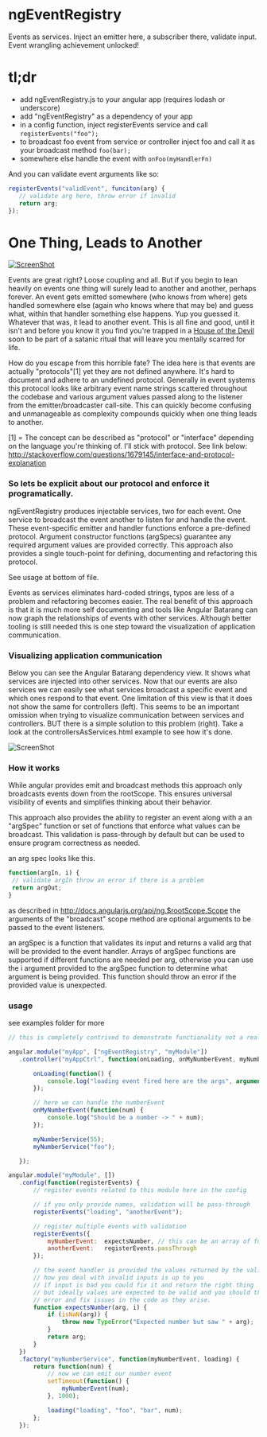 ngEventRegistry
===============

Events as services. Inject an emitter here, a subscriber there, validate input. Event wrangling achievement unlocked!

# tl;dr

- add ngEventRegistry.js to your angular app (requires lodash or underscore)
- add "ngEventRegistry" as a dependency of your app
- in a config function, inject registerEvents service and call `registerEvents("foo");`
- to broadcast foo event from service or controller inject foo and call it as your broadcast method `foo(bar);`
- somewhere else handle the event with `onFoo(myHandlerFn)`

And you can validate event arguments like so:

 ```javascript
registerEvents("validEvent", funciton(arg) {
	// validate arg here, throw error if invalid
	return arg;
});
```

# One Thing, Leads to Another

[![ScreenShot](https://raw.github.com/andrewluetgers/ngEventRegistry/master/img/oneThing.jpg)](http://youtu.be/UMMnJm1PYOE)

Events are great right? Loose coupling and all. But if you begin to lean
heavily on events one thing will surely lead to another and another,
perhaps forever. An event gets emitted somewhere (who knows from where)
gets handled somewhere else (again who knows where that may be)
and guess what, within that handler something else happens. Yup you
guessed it. Whatever that was, it lead to another event. This is all fine
and good, until it isn't and before you know it you find you're trapped
in a [House of the Devil](http://www.imdb.com/title/tt1172994/) soon to be
part of a satanic ritual that will leave you mentally scarred for life.

How do you escape from this horrible fate? The idea here is that events are
actually "protocols"[1] yet they are not defined anywhere. It's hard to
document and adhere to an undefined protocol. Generally in event systems
this protocol looks like arbitrary event name strings scattered throughout
the codebase and various argument values passed along to the listener from
the emitter/broadcaster call-site. This can quickly become confusing and
unmanageable as complexity compounds quickly when one thing leads to another.

[1] = The concept can be described as "protocol" or "interface" depending on
the language you're thinking of. I'll stick with protocol. See link below:
http://stackoverflow.com/questions/1679145/interface-and-protocol-explanation

### So lets be explicit about our protocol and enforce it programatically.

ngEventRegistry produces injectable services, two for each event. One
service to broadcast the event another to listen for and handle the event.
These event-specific emitter and handler functions enforce a pre-defined
protocol. Argument constructor functions (argSpecs) guarantee any
required argument values are provided correctly. This approach also provides
a single touch-point for defining, documenting  and refactoring this protocol.

See usage at bottom of file.

Events as services eliminates hard-coded strings, typos are less of a problem
and refactoring becomes easier. The real benefit of this approach is that it is
much more self documenting and tools like Angular Batarang can now graph the
relationships of events with other services. Although better tooling is still
needed this is one step toward the visualization of application communication.

### Visualizing application communication

Below you can see the Angular Batarang dependency view. It shows what services
are injected into other services. Now that our events are also services we can
easily see what services broadcast a specific event and which ones respond to
that event. One limitation of this view is that it does not show the same for
controllers (left). This seems to be an important omission when trying to visualize
communication between services and controllers. BUT there is a simple solution
to this problem (right). Take a look at the controllersAsServices.html example
to see how it's done.

![ScreenShot](https://raw.github.com/andrewluetgers/ngEventRegistry/master/img/batarang.jpg)

### How it works

While angular provides emit and broadcast methods this approach only
broadcasts events down from the rootScope. This ensures universal visibility
of events and simplifies thinking about their behavior.

This approach also provides the ability to register an event along with
a an "argSpec" function or set of functions that enforce what values can
be broadcast. This validation is pass-through by default but can be used
to ensure program correctness as needed.

an arg spec looks like this.

 ```javascript
function(argIn, i) {
  // validate argIn throw an error if there is a problem
  return argOut;
}
```

as described in http://docs.angularjs.org/api/ng.$rootScope.Scope
the arguments of the "broadcast" scope method are optional arguments to
be passed to the event listeners.

an argSpec is a function that validates its input and returns a valid arg
that will be provided to the event handler. Arrays of argSpec functions are
supported if different functions are needed per arg, otherwise you can use the
i argument provided to the argSpec function to determine what argument is being
provided. This function should throw an error if the provided value is unexpected.


### usage
see examples folder for more

 ```javascript
// this is completely contrived to demonstrate functionality not a real use case, sorry.

angular.module("myApp", ["ngEventRegistry", "myModule"])
	.controller("myAppCtrl", function(onLoading, onMyNumberEvent, myNumberService) {

		onLoading(function() {
			console.log("loading event fired here are the args", arguments);
		});

		// here we can handle the numberEvent
		onMyNumberEvent(function(num) {
			console.log("Should be a number -> " + num);
		});

		myNumberService(55);
		myNumberService("foo");

	});

angular.module("myModule", [])
	.config(function(registerEvents) {
		// register events related to this module here in the config

		// if you only provide names, validation will be pass-through
		registerEvents("loading", "anotherEvent");

		// register multiple events with validation
		registerEvents({
			myNumberEvent:  expectsNumber, // this can be an array of functions, one for each arg passed in
			anotherEvent:   registerEvents.passThrough
		});

		// the event handler is provided the values returned by the validation functions
		// how you deal with invalid inputs is up to you
		// if input is bad you could fix it and return the right thing
		// but ideally values are expected to be valid and you should throw an
		// error and fix issues in the code as they arise.
		function expectsNumber(arg, i) {
			if (isNaN(arg)) {
				throw new TypeError("Expected number but saw " + arg);
			}
			return arg;
		}
	})
	.factory("myNumberService", function(myNumberEvent, loading) {
		return function(num) {
			// now we can emit our number event
			setTimeout(function() {
				myNumberEvent(num);
			}, 1000);

			loading("loading", "foo", "bar", num);
		};
	});
